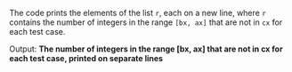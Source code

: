 The code prints the elements of the list `r`, each on a new line, where `r` contains the number of integers in the range `[bx, ax]` that are not in `cx` for each test case.

Output: **The number of integers in the range [bx, ax] that are not in cx for each test case, printed on separate lines**